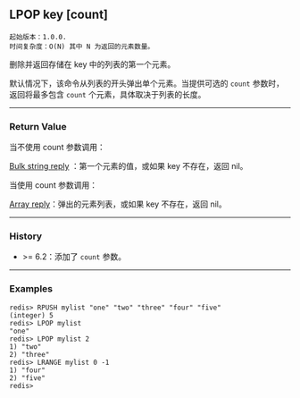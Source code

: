## LPOP key [count]

    起始版本：1.0.0.
    时间复杂度：O(N) 其中 N 为返回的元素数量。

删除并返回存储在 key 中的列表的第一个元素。

默认情况下，该命令从列表的开头弹出单个元素。当提供可选的 `count` 参数时，返回将最多包含 `count` 个元素，具体取决于列表的长度。

---

### Return Value

当不使用 count 参数调用：

 [Bulk string reply](../topics/protocol.md#resp-bulk-strings) ：第一个元素的值，或如果 key 不存在，返回 nil。
 
当使用 count 参数调用：

[Array reply](../topics/protocol.md#resp-arrays)：弹出的元素列表，或如果 key 不存在，返回 nil。

---

### History

- &gt;= 6.2：添加了 `count` 参数。

---

### Examples

```
redis> RPUSH mylist "one" "two" "three" "four" "five"
(integer) 5
redis> LPOP mylist
"one"
redis> LPOP mylist 2
1) "two"
2) "three"
redis> LRANGE mylist 0 -1
1) "four"
2) "five"
redis> 
```